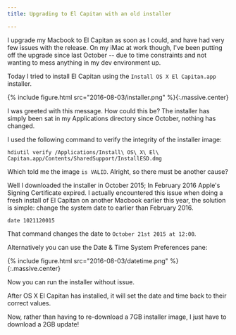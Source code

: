 ```yaml
---
title: Upgrading to El Capitan with an old installer

---
```


I upgrade my Macbook to El Capitan as soon as I could, and have had very few issues with the release. On my iMac at work though, I've been putting off the upgrade since last October -- due to time constraints and not wanting to mess anything in my dev environment up.

Today I tried to install El Capitan using the `Install OS X El Capitan.app` installer.

<!-- more -->

{% include figure.html src="2016-08-03/installer.png" %}{:.massive.center}

I was greeted with this message. How could this be? The installer has simply been sat in my Applications directory since October, nothing has changed.

I used the following command to verify the integrity of the installer image:

```shell
hdiutil verify /Applications/Install\ OS\ X\ El\ Capitan.app/Contents/SharedSupport/InstallESD.dmg
```

Which told me the image `is VALID`. Alright, so there must be another cause?

Well I downloaded the installer in October 2015; In February 2016 Apple's Signing Certificate expired. I actually encountered this issue when doing a fresh install of El Capitan on another Macbook earlier this year, the solution is simple: change the system date to earlier than February 2016.

```shell
date 1021120015
```

That command changes the date to `October 21st 2015 at 12:00`.

Alternatively you can use the Date & Time System Preferences pane:

{% include figure.html src="2016-08-03/datetime.png" %}{:.massive.center}

Now you can run the installer without issue.

After OS X El Capitan has installed, it will set the date and time back to their correct values.

Now, rather than having to re-download a 7GB installer image, I just have to download a 2GB update!